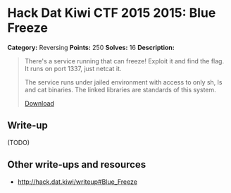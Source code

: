 # Hack Dat Kiwi CTF 2015 2015: Blue Freeze

**Category:** Reversing
**Points:** 250
**Solves:** 16
**Description:**

> There's a service running that can freeze! Exploit it and find the flag. It runs on port 1337, just netcat it.
> 
> The service runs under jailed environment with access to only sh, ls and cat binaries. The linked libraries are standards of this system.
> 
> [Download](./handout)


## Write-up

(TODO)

## Other write-ups and resources

* <http://hack.dat.kiwi/writeup#Blue_Freeze>
